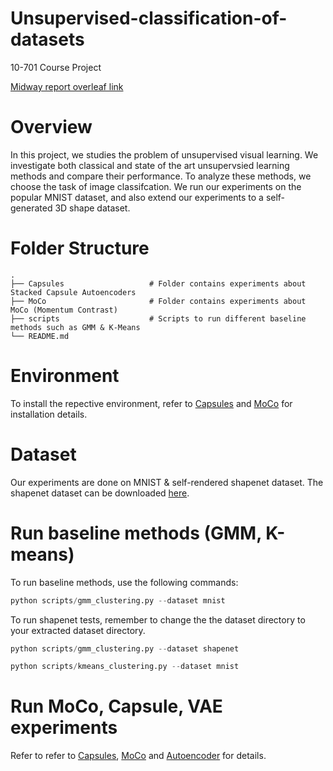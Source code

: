 # Unsupervised-classification-of-datasets
10-701 Course Project 

[Midway report overleaf link](https://www.overleaf.com/4123148767nnmknvwnmtry)

# Overview
In this project, we studies the problem of unsupervised visual learning. We investigate both classical and state of the art unsupervsied learning methods and compare their performance. To analyze these methods, we choose the task of image classifcation. We run our experiments on the popular MNIST dataset, and also extend our experiments to a self-generated 3D shape dataset. 

# Folder Structure
    .
    ├── Capsules                   # Folder contains experiments about Stacked Capsule Autoencoders
    ├── MoCo                       # Folder contains experiments about MoCo (Momentum Contrast)
    ├── scripts                    # Scripts to run different baseline methods such as GMM & K-Means
    └── README.md
    

# Environment
To install the repective environment, refer to [Capsules](Capsules/README.md) and [MoCo](Capsules/README.md) for installation details. 

# Dataset
Our experiments are done on MNIST & self-rendered shapenet dataset. The shapenet dataset can be downloaded [here](https://drive.google.com/file/d/1msGsrX48YB92bm2f1YgxESuddvGu2Ywt/view?usp=sharing).


# Run baseline methods (GMM, K-means)

To run baseline methods, use the following commands:

```python 
python scripts/gmm_clustering.py --dataset mnist
```

To run shapenet tests, remember to change the the dataset directory to your extracted dataset directory. 

```python 
python scripts/gmm_clustering.py --dataset shapenet
```

```python 
python scripts/kmeans_clustering.py --dataset mnist
```

# Run MoCo, Capsule, VAE experiments
Refer to refer to [Capsules](Capsules/README.md),  [MoCo](Capsules/README.md) and [Autoencoder](Autoencoder/README.md) for details.